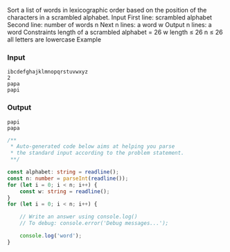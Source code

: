 Sort a list of words in lexicographic order based on the position of the characters in a scrambled alphabet.
Input
First line: scrambled alphabet
Second line: number of words n
Next n lines: a word w
Output
n lines: a word
Constraints
length of a scrambled alphabet = 26
w length ≤ 26
n ≤ 26
all letters are lowercase
Example

### Input
```
ibcdefghajklmnopqrstuvwxyz
2
papa
papi
```
### Output
```
papi
papa
```
```ts
/**
 * Auto-generated code below aims at helping you parse
 * the standard input according to the problem statement.
 **/

const alphabet: string = readline();
const n: number = parseInt(readline());
for (let i = 0; i < n; i++) {
    const w: string = readline();
}
for (let i = 0; i < n; i++) {

    // Write an answer using console.log()
    // To debug: console.error('Debug messages...');

    console.log('word');
}
```
